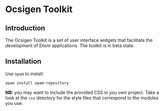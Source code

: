 # Ocsigen Toolkit

## Introduction

The Ocsigen Toolkit is a set of user interface widgets that facilitate
the development of Eliom applications. The toolkit is in beta state.

## Installation

Use `opam` to install:

```
opam install opam-repository
```

**NB:** you may want to include the provided CSS in you own project.
Take a look at the `css` directory for the style files that correspond
to the modules you use.
